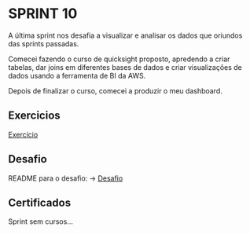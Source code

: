 
# SPRINT 10

A última sprint nos desafia a visualizar e analisar os dados que oriundos das sprints passadas. 

Comecei fazendo o curso de quicksight proposto, apredendo a criar tabelas, dar joins em diferentes bases de dados e criar visualizações de dados usando a ferramenta de BI da AWS.

Depois de finalizar o curso, comecei a produzir o meu dashboard.

## Exercicios

[Exercício](exercicios/LabQuickSight.md)

## Desafio

README para o desafio: -> [Desafio](Desafio/README.md)

## Certificados

Sprint sem cursos...
